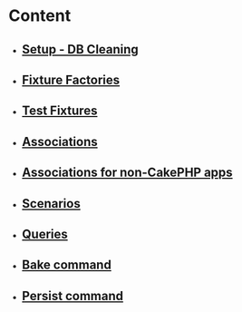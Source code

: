 # Content

* ## [Setup - DB Cleaning](docs/setup.md)
* ## [Fixture Factories](docs/factories.md)
* ## [Test Fixtures](docs/examples.md)
* ## [Associations](docs/associations.md)
* ## [Associations for non-CakePHP apps](docs/no_cake_associations.md)
* ## [Scenarios](docs/scenarios.md)
* ## [Queries](docs/queries.md)
* ## [Bake command](docs/bake.md)
* ## [Persist command](docs/commands.md)
